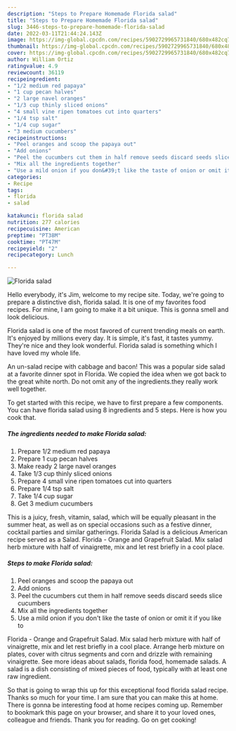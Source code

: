 ```yaml
---
description: "Steps to Prepare Homemade Florida salad"
title: "Steps to Prepare Homemade Florida salad"
slug: 3446-steps-to-prepare-homemade-florida-salad
date: 2022-03-11T21:44:24.143Z
image: https://img-global.cpcdn.com/recipes/5902729965731840/680x482cq70/florida-salad-recipe-main-photo.jpg
thumbnail: https://img-global.cpcdn.com/recipes/5902729965731840/680x482cq70/florida-salad-recipe-main-photo.jpg
cover: https://img-global.cpcdn.com/recipes/5902729965731840/680x482cq70/florida-salad-recipe-main-photo.jpg
author: William Ortiz
ratingvalue: 4.9
reviewcount: 36119
recipeingredient:
- "1/2 medium red papaya"
- "1 cup pecan halves"
- "2 large navel oranges"
- "1/3 cup thinly sliced onions"
- "4 small vine ripen tomatoes cut into quarters"
- "1/4 tsp salt"
- "1/4 cup sugar"
- "3 medium cucumbers"
recipeinstructions:
- "Peel oranges and scoop the papaya out"
- "Add onions"
- "Peel the cucumbers cut them in half remove seeds discard seeds slice cucumbers"
- "Mix all the ingredients together"
- "Use a mild onion if you don&#39;t like the taste of onion or omit it if you like to"
categories:
- Recipe
tags:
- florida
- salad

katakunci: florida salad 
nutrition: 277 calories
recipecuisine: American
preptime: "PT38M"
cooktime: "PT47M"
recipeyield: "2"
recipecategory: Lunch

---
```



![Florida salad](https://img-global.cpcdn.com/recipes/5902729965731840/680x482cq70/florida-salad-recipe-main-photo.jpg)

Hello everybody, it's Jim, welcome to my recipe site. Today, we're going to prepare a distinctive dish, florida salad. It is one of my favorites food recipes. For mine, I am going to make it a bit unique. This is gonna smell and look delicious.

Florida salad is one of the most favored of current trending meals on earth. It's enjoyed by millions every day. It is simple, it's fast, it tastes yummy. They're nice and they look wonderful. Florida salad is something which I have loved my whole life.

An un-salad recipe with cabbage and bacon! This was a popular side salad at a favorite dinner spot in Florida. We copied the idea when we got back to the great white north. Do not omit any of the ingredients.they really work well together.


To get started with this recipe, we have to first prepare a few components. You can have florida salad using 8 ingredients and 5 steps. Here is how you cook that.

<!--inarticleads1-->

##### The ingredients needed to make Florida salad:

1. Prepare 1/2 medium red papaya
1. Prepare 1 cup pecan halves
1. Make ready 2 large navel oranges
1. Take 1/3 cup thinly sliced onions
1. Prepare 4 small vine ripen tomatoes cut into quarters
1. Prepare 1/4 tsp salt
1. Take 1/4 cup sugar
1. Get 3 medium cucumbers


This is a juicy, fresh, vitamin, salad, which will be equally pleasant in the summer heat, as well as on special occasions such as a festive dinner, cocktail parties and similar gatherings. Florida Salad is a delicious American recipe served as a Salad. Florida - Orange and Grapefruit Salad. Mix salad herb mixture with half of vinaigrette, mix and let rest briefly in a cool place. 

<!--inarticleads2-->

##### Steps to make Florida salad:

1. Peel oranges and scoop the papaya out
1. Add onions
1. Peel the cucumbers cut them in half remove seeds discard seeds slice cucumbers
1. Mix all the ingredients together
1. Use a mild onion if you don&#39;t like the taste of onion or omit it if you like to


Florida - Orange and Grapefruit Salad. Mix salad herb mixture with half of vinaigrette, mix and let rest briefly in a cool place. Arrange herb mixture on plates, cover with citrus segments and corn and drizzle with remaining vinaigrette. See more ideas about salads, florida food, homemade salads. A salad is a dish consisting of mixed pieces of food, typically with at least one raw ingredient. 

So that is going to wrap this up for this exceptional food florida salad recipe. Thanks so much for your time. I am sure that you can make this at home. There is gonna be interesting food at home recipes coming up. Remember to bookmark this page on your browser, and share it to your loved ones, colleague and friends. Thank you for reading. Go on get cooking!

